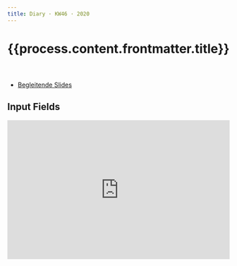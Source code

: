 ```yaml
---
title: Diary · KW46 · 2020
---
```


<header>

# {{process.content.frontmatter.title}}


</header>

* [Begleitende Slides](https://signalwerk.github.io/IAD.LAB.SLD/data/2020/KW46-2019/)



## Input Fields


<div style="position: relative; padding-bottom: 62.5%; height: 0;"><iframe src="https://www.loom.com/embed/cc631bfb38a24583b3cb155348937fbb" frameborder="0" webkitallowfullscreen mozallowfullscreen allowfullscreen style="position: absolute; top: 0; left: 0; width: 100%; height: 100%;"></iframe></div>
